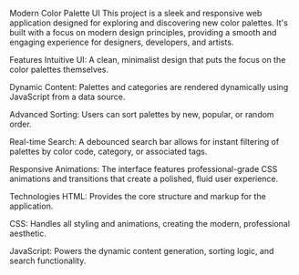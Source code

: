 Modern Color Palette UI
This project is a sleek and responsive web application designed for exploring and discovering new color palettes. It's built with a focus on modern design principles, providing a smooth and engaging experience for designers, developers, and artists.

Features
Intuitive UI: A clean, minimalist design that puts the focus on the color palettes themselves.

Dynamic Content: Palettes and categories are rendered dynamically using JavaScript from a data source.

Advanced Sorting: Users can sort palettes by new, popular, or random order.

Real-time Search: A debounced search bar allows for instant filtering of palettes by color code, category, or associated tags.

Responsive Animations: The interface features professional-grade CSS animations and transitions that create a polished, fluid user experience.

Technologies
HTML: Provides the core structure and markup for the application.

CSS: Handles all styling and animations, creating the modern, professional aesthetic.

JavaScript: Powers the dynamic content generation, sorting logic, and search functionality.

